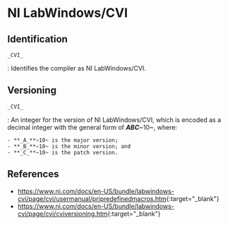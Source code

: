 # NI LabWindows/CVI

## Identification

`_CVI_`

:   Identifies the compiler as NI LabWindows/CVI.

## Versioning

`_CVI_`

:   An integer for the version of NI LabWindows/CVI, which is encoded as a decimal integer with the general form of **_ABC_**~10~, where:

    - **_A_**~10~ is the major version;
    - **_B_**~10~ is the minor version; and
    - **_C_**~10~ is the patch version.

## References

- <https://www.ni.com/docs/en-US/bundle/labwindows-cvi/page/cvi/usermanual/prjpredefinedmacros.htm>{:target="_blank"}
- <https://www.ni.com/docs/en-US/bundle/labwindows-cvi/page/cvi/cviversioning.htm>{:target="_blank"}
